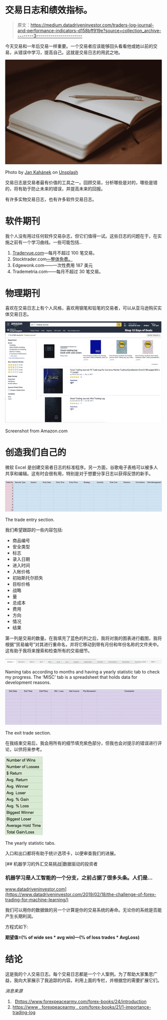 # 交易日志和绩效指标。

> 原文：<https://medium.datadriveninvestor.com/traders-log-journal-and-performance-indicators-d158bff919e?source=collection_archive---------3----------------------->

今天交易和一年后交易一样重要。一个交易者应该能够回头看看他或她以前的交易，从错误中学习，提高自己。这就是交易日志的用武之地。

![](img/43b8da09be6a4f1049d3b414a3e10bd9.png)

Photo by [Jan Kahánek](https://unsplash.com/@honza_kahanek?utm_source=unsplash&utm_medium=referral&utm_content=creditCopyText) on [Unsplash](https://unsplash.com/s/photos/journal?utm_source=unsplash&utm_medium=referral&utm_content=creditCopyText)

交易日志是交易者最有价值的工具之一。回顾交易，分析哪些是对的，哪些是错的，将有助于防止未来的错误，并提高未来的回报。

有许多实物交易日志，也有许多软件交易日志。

# 软件期刊

我个人没有用过任何软件交易杂志，但它们值得一试。这些日志的问题在于，在实施之前有一个学习曲线。一些可能包括..

1.  [Tradervue.com](https://www.tradervue.com/)—每月不超过 100 笔交易。
2.  Stocktrader.com[—整体免费。](https://www.stocktrader.com/)
3.  Edgewonk.com——一次性费用 187 美元
4.  Trademetria.com——每月不超过 30 笔交易。

# 物理期刊

喜欢在交易日志上有个人风格，喜欢用钢笔和铅笔的交易者，可以从亚马逊购买实体交易日志。

![](img/febb501ff3f98f2c4818506ca513b7da.png)

Screenshot from Amazon.com

# 创造我们自己的

微软 Excel 是创建交易者日志的标准程序。另一方面，谷歌电子表格可以被多人共享和编辑。这有时会很有用，特别是对于想要分享日志以获得反馈的新手。

![](img/d3349ce24e81592fc3a96fd5954bbb90.png)

The trade entry section.

我们希望跟踪的一些内容包括:

*   商品编号
*   安全类型
*   标志
*   录入日期
*   进入时间
*   入帐价格
*   初始斯托尔损失
*   目标价格
*   战略
*   量
*   总成本
*   费用
*   方向
*   情况
*   结果

第一列是交易的数量。在我填充了蓝色的列之后，我将对我的图表进行截图，我将根据“贸易编号”对其进行重命名，并将它移动到带有月份和年份名称的文件夹中。这有助于我将来搜索和检查所有的交易细节。

![](img/07219c5f95c6a20f52fb2edc7e0526a0.png)

Naming tabs according to months and having a yearly statistic tab to check my progress. The ‘MISC’ tab is a spreadsheet that holds data for development reasons.

![](img/00c0d01b6b020461edfff15ee52076cb.png)

The exit trade section.

在我结束交易后，我会用所有的细节填充紫色部分，但我也会对提示的错误进行评论，以供将来参考。

![](img/a8c9b1e50a6f17abae9417282c318870.png)

The yearly statistic tabs.

入口和出口都将有助于统计选项卡，以便审查我们的进展。

[](https://www.datadriveninvestor.com/2019/02/18/the-challenge-of-forex-trading-for-machine-learning/) [## 机器学习的外汇交易挑战|数据驱动的投资者

### 机器学习是人工智能的一个分支，之前占据了很多头条。人们是…

www.datadriveninvestor.com](https://www.datadriveninvestor.com/2019/02/18/the-challenge-of-forex-trading-for-machine-learning/) 

我们可以用你的数据做的另一个计算是你的交易系统的寿命。无论你的系统是否能产生长期利润。

方程式如下:

**期望值=(% of wide ses * avg win)—(% of loss trades * AvgLoss)**

# 结论

这是我的个人交易日志。每个交易日志都是一个个人案例。为了帮助大家集思广益，我向大家展示了我追踪的内容。利用上面的专栏，并根据您的需要扩展它们。

*消息来源*

1.  【https://www.forexpeacearmy.com/forex-books/24/introduction 
2.  [https://www . forexpeacearmy . com/forex-books/21/1-importance-trading-log](https://www.forexpeacearmy.com/forex-books/21/1-importance-trading-log)